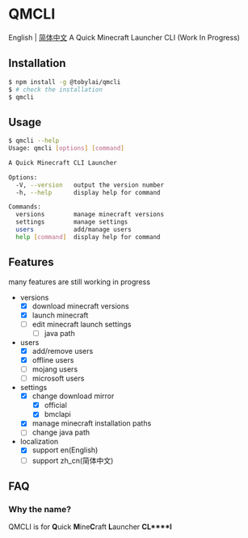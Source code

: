 # QMCLI
English | [简体中文](README_zh_cn.md)
A Quick Minecraft Launcher CLI (Work In Progress)

## Installation
```bash
$ npm install -g @tobylai/qmcli
$ # check the installation
$ qmcli
```

## Usage
```bash
$ qmcli --help
Usage: qmcli [options] [command]

A Quick Minecraft CLI Launcher

Options:
  -V, --version   output the version number
  -h, --help      display help for command

Commands:
  versions        manage minecraft versions
  settings        manage settings
  users           add/manage users
  help [command]  display help for command
```
## Features
many features are still working in progress

- versions
    - [X] download minecraft versions
    - [X] launch minecraft
    - [ ] edit minecraft launch settings
        - [ ] java path
- users
    - [X] add/remove users
    - [X] offline users
    - [ ] mojang users
    - [ ] microsoft users
- settings
    - [X] change download mirror
        - [X] official
        - [X] bmclapi
    - [X] manage minecraft installation paths
    - [ ] change java path
- localization
    - [X] support en(English)
    - [ ] support zh_cn(简体中文)

## FAQ
### Why the name?
QMCLI is for **Q**uick **M**ine**C**raft **L**auncher **CL****I**